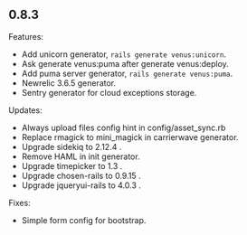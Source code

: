 ## 0.8.3

Features:
  
  - Add unicorn generator, `rails generate venus:unicorn`.
  - Ask generate venus:puma after generate venus:deploy.
  - Add puma server generator, `rails generate venus:puma`.
  - Newrelic 3.6.5 generator.
  - Sentry generator for cloud exceptions storage.

Updates:

  - Always upload files config hint in config/asset_sync.rb
  - Replace rmagick to mini_magick in carrierwave generator.
  - Upgrade sidekiq to 2.12.4 .
  - Remove HAML in init generator.
  - Upgrade timepicker to 1.3 .
  - Upgrade chosen-rails to 0.9.15 .
  - Upgrade jqueryui-rails to 4.0.3 .

Fixes:

  - Simple form config for bootstrap.

